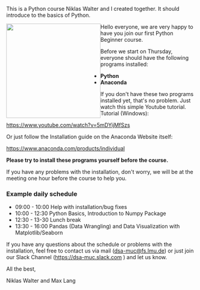 This is a Python course Niklas Walter and I created together. It should introduce to the basics of Python.

<img src="https://static.wixstatic.com/media/64484b_829e39cd0bf4469aa86afb21b28c7e90~mv2.png" width="250" style="float: left;">

Hello everyone,
we are very happy to have you join our first Python Beginner course.

Before we start on Thursday, everyone should have the following programs installed:
* **Python**
* **Anaconda**

If you don't have these two programs installed yet, that's no problem. Just watch this simple Youtube tutorial.
Tutorial (Windows):

https://www.youtube.com/watch?v=5mDYijMfSzs

Or just follow the Installation guide on the Anaconda Website itself:

https://www.anaconda.com/products/individual

**Please try to install these programs yourself before the course.**

If you have any problems with the installation, don't worry, we will be at the meeting one hour before the course to help you.

### Example daily schedule

* 09:00 - 10:00 Help with installation/bug fixes 
* 10:00 - 12:30 Python Basics, Introduction to Numpy Package 
* 12:30 - 13-30 Lunch break
* 13:30 - 16:00 Pandas (Data Wrangling) and Data Visualization with Matplotlib/Seaborn

If you have any questions about the schedule or problems with the installation, feel free to contact us via mail (dsa-muc@fs.lmu.de) or just join our Slack Channel (https://dsa-muc.slack.com ) and let us know.

All the best,

Niklas Walter and Max Lang
